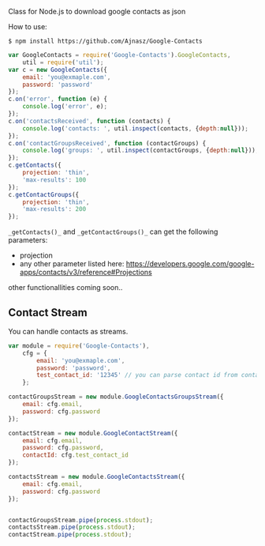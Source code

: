 Class for Node.js to download google contacts as json


How to use:
```
$ npm install https://github.com/Ajnasz/Google-Contacts
```

```js
var GoogleContacts = require('Google-Contacts').GoogleContacts,
    util = require('util');
var c = new GoogleContacts({
    email: 'you@exmaple.com',
    password: 'password'
});
c.on('error', function (e) {
    console.log('error', e);
});
c.on('contactsReceived', function (contacts) {
    console.log('contacts: ', util.inspect(contacts, {depth:null}));
});
c.on('contactGroupsReceived', function (contactGroups) {
    console.log('groups: ', util.inspect(contactGroups, {depth:null}));
});
c.getContacts({
    projection: 'thin',
    'max-results': 100
});
c.getContactGroups({
    projection: 'thin',
    'max-results': 200
});
```

`_getContacts()_` and `_getContactGroups()_` can get the following parameters:

* projection
* any other parameter listed here: https://developers.google.com/google-apps/contacts/v3/reference#Projections

other functionallities coming soon..


Contact Stream
--------------

You can handle contacts as streams.

```js
var module = require('Google-Contacts'),
    cfg = {
        email: 'you@exmaple.com',
        password: 'password',
        test_contact_id: '12345' // you can parse contact id from contacts list
    };

contactGroupsStream = new module.GoogleContactsGroupsStream({
    email: cfg.email,
    password: cfg.password
});

contactStream = new module.GoogleContactStream({
    email: cfg.email,
    password: cfg.password,
    contactId: cfg.test_contact_id
});

contactsStream = new module.GoogleContactsStream({
    email: cfg.email,
    password: cfg.password
});


contactGroupsStream.pipe(process.stdout);
contactsStream.pipe(process.stdout);
contactStream.pipe(process.stdout);
```
